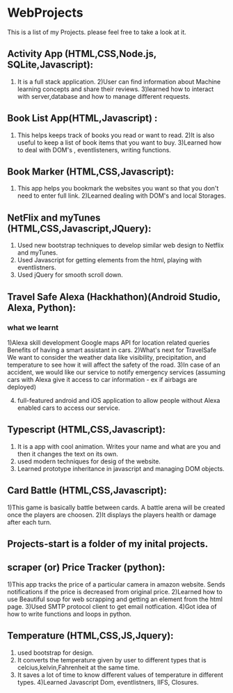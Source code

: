 # WebProjects
This is a list of my Projects. please feel free to take a look at it.


## Activity App (HTML,CSS,Node.js, SQLite,Javascript): 
 1) It is a full stack application. 
 2)User can find information about Machine learning concepts and share their reviews.
 3)learned how to interact with server,database and how to manage different requests.

## Book List App(HTML,Javascript) : 
  1) This helps keeps track of books you read or want to read. 
  2)It is also useful to keep a list of book items that you want to buy.
  3)Learned how to deal with DOM's , eventlisteners, writing functions.

## Book Marker (HTML,CSS,Javascript): 
   1) This app helps you bookmark the websites you want so that you don't need to enter full link.
   2)Learned dealing with DOM's and local Storages.

## NetFlix and myTunes (HTML,CSS,Javascript,JQuery): 
   1) Used new bootstrap techniques to develop similar web design to Netflix and myTunes.
   2) Used Javascript for getting elements from the html, playing with eventlistners.
   3) Used jQuery for smooth scroll down.

## Travel Safe Alexa (Hackhathon)(Android Studio, Alexa, Python): 
 ### what we learnt 
 1)Alexa skill development Google maps API for location related queries Benefits of having a smart assistant in cars.
 2)What's next for TravelSafe We want to consider the weather data like visibility, precipitation, and temperature to see how   it will affect the safety of the road.
 3)In case of an accident, we would like our service to notify emergency services (assuming cars with Alexa give it access to   car information - ex if airbags are deployed)

 4) full-featured android and iOS application to allow people without Alexa enabled cars to access our service.

## Typescript (HTML,CSS,Javascript):
  1) It is a app with cool animation. Writes your name and what are you and then it changes the text on its own.
  2) used modern techniques for desig of the website.
  3) Learned prototype inheritance in javascript and managing DOM objects.

## Card Battle (HTML,CSS,Javascript):
  1)This game is basically battle between cards. A battle arena will be created once the players are choosen. 
  2)It displays the players health or damage after each turn.

## Projects-start is a folder of my inital projects.

## scraper (or) Price Tracker (python): 
  1)This app tracks the price of a particular camera in amazon website. Sends notifications if the price is decreased from original price.
  2)Learned how to use Beautiful soup for web scrapping and getting an element from the html page.
  3)Used SMTP protocol client to get email notfication.
  4)Got idea of how to write functions and loops in python.

## Temperature (HTML,CSS,JS,Jquery): 
   1) used bootstrap for design.
   2) It converts the temperature given by user to different types that is celcius,kelvin,Fahrenheit at the same time.
   3) It saves a lot of time to know different values of temperature in different types.
   4)Learned Javascript Dom, eventlistners, IIFS, Closures.





